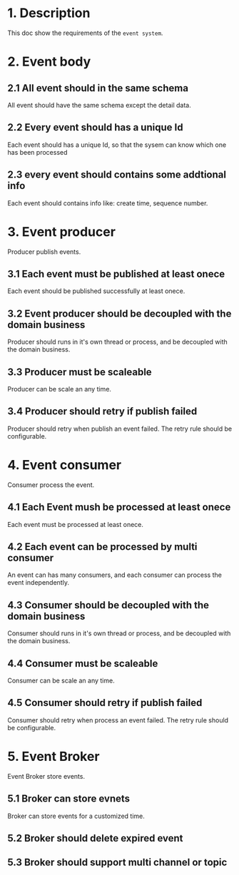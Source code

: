 # 1. Description
This doc show the requirements of the `event system`.

# 2. Event body
## 2.1 All event should in the same schema
All event should have the same schema except the detail data.
## 2.2 Every event should has a unique Id
Each event should has a unique Id, so that the sysem can know which one has been processed
## 2.3 every event should contains some addtional info
Each event should contains info like: create time, sequence number.

# 3. Event producer
Producer publish events.
## 3.1 Each event must be published at least onece
Each event should be published successfully at least onece.
## 3.2 Event producer should be decoupled with the domain business
Producer should runs in it's own thread or process, and be decoupled with the domain business.
## 3.3 Producer must be scaleable
Producer can be scale an any time.
## 3.4 Producer should retry if publish failed
Producer should retry when publish an event failed. The retry rule should be configurable.

# 4. Event consumer
Consumer process the event.
## 4.1 Each Event mush be processed at least onece
Each event must be processed at least onece.
## 4.2 Each event can be processed by multi consumer
An event can has many consumers, and each consumer can process the event independently.
## 4.3 Consumer should be decoupled with the domain business
Consumer should runs in it's own thread or process, and be decoupled with the domain business.
## 4.4 Consumer must be scaleable
Consumer can be scale an any time.
## 4.5 Consumer should retry if publish failed
Consumer should retry when process an event failed. The retry rule should be configurable.

# 5. Event Broker
Event Broker store events.
## 5.1 Broker can store evnets
Broker can store events for a customized time.
## 5.2 Broker should delete expired event
## 5.3 Broker should support multi channel or topic




